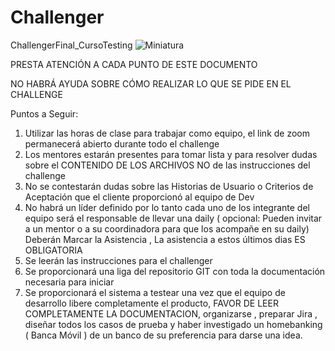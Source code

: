 # Challenger
ChallengerFinal_CursoTesting
![Miniatura](https://user-images.githubusercontent.com/57378007/222938733-6e3d0262-7387-4f81-a0ef-c0410bded9cf.jpg)



PRESTA ATENCIÓN A CADA PUNTO DE ESTE DOCUMENTO 

NO HABRÁ AYUDA SOBRE CÓMO REALIZAR LO QUE SE PIDE EN EL CHALLENGE

Puntos a Seguir:

1) Utilizar las  horas de clase para trabajar como equipo, el link de zoom permanecerá abierto durante todo el challenge 
2) Los mentores estarán presentes para tomar lista y para resolver dudas sobre el CONTENIDO DE LOS ARCHIVOS NO de las instrucciones del challenge
3) No se contestarán dudas sobre las Historias de Usuario  o Criterios de Aceptación que el cliente proporcionó al equipo de Dev
4) No habrá un líder definido por lo tanto cada uno de los integrante del equipo será el responsable de llevar una daily ( opcional: Pueden invitar a un mentor o  a su  coordinadora para que los acompañe en su daily)
Deberán Marcar la Asistencia , La asistencia a estos últimos dias ES OBLIGATORIA
5) Se leerán las instrucciones para el challenger
6) Se proporcionará una liga del repositorio GIT con toda la documentación necesaria para iniciar
7) Se proporcionará el sistema a testear una vez que el equipo de desarrollo libere completamente el producto, FAVOR DE LEER COMPLETAMENTE LA DOCUMENTACION, organizarse , preparar Jira , diseñar todos los casos de prueba y haber investigado un homebanking ( Banca Móvil ) de un banco de su preferencia para darse una idea.

